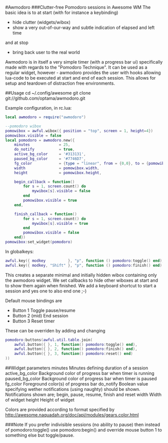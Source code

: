 #Awmodoro
###Clutter-free Pomodoro sessions in Awesome WM
The basic idea is to at start (with for instance a keybinding)
* hide clutter (widgets/wibox)
* show a very out-of-our-way and subtle indication of elapsed and left time

and at stop
* bring back user to the real world

Awmodoro is in itself a very simple timer (with a progress bar ui) specifically made with regards to the "Pomodoro Technique".
It can be used as a regular widget, however - awmodoro provides the user with hooks allowing lua-code to be executed at start and end of each session. This allows for setup and teardown of distraction free environments.


##Usage
	cd ~/.config/awesome
	git clone git://github.com/optama/awmodoro.git

Example configuration, in rc.lua:
```lua
local awmodoro = require("awmodoro")

--pomodoro wibox
pomowibox = awful.wibox({ position = "top", screen = 1, height=4})
pomowibox.visible = false
local pomodoro = awmodoro.new({
	minutes 			= 25,
	do_notify 			= true,
	active_bg_color 	= '#313131',
	paused_bg_color 	= '#7746D7',
	fg_color			= {type = "linear", from = {0,0}, to = {pomowibox.width, 0}, stops = {{0, "#AECF96"},{0.5, "#88A175"},{1, "#FF5656"}}},
	width 				= pomowibox.width,
	height 				= pomowibox.height, 

	begin_callback = function()
		for s = 1, screen.count() do
			mywibox[s].visible = false
		end
		pomowibox.visible = true
	end,

	finish_callback = function()
		for s = 1, screen.count() do
			mywibox[s].visible = true
		end
		pomowibox.visible = false
	end})
pomowibox:set_widget(pomodoro)
```

In globalkeys:
```lua
awful.key({	modkey			}, "p", function () pomodoro:toggle() end),
awful.key({	modkey, "Shift"	}, "p", function () pomodoro:finish() end),
```

This creates a separate minimal and initially hidden wibox containing only the awmodoro widget.
We set callbacks to hide other wiboxes at start and to show them again when finished.
We add a keyboard shortcut to start a session and yes one to also end one ;-)


Default mouse bindings are
* Button 1			Toggle pause/resume
* Button 2 (mid)	End session
* Button 3 			Reset timer

These can be overriden by adding and changing
```lua
pomodoro:buttons(awful.util.table.join(
	awful.button({ }, 1, function() pomodoro:toggle() end),
	awful.button({ }, 2, function() pomodoro:finish() end),
	awful.button({ }, 3, function() pomodoro:reset() end)
))
```
##Widget parameters
	minutes			Minutes defining duration of a session
	active_bg_color	Background color of progress bar when timer is running
	paused_bg_color	Background color of progress bar when timer is paused
	fg_color		Foreground color(s) of progress bar
	do_notify		Boolean value specifying wether notifications (using naughty) should be shown. Notifications shown are; begin, pause, resume, finish and reset
	width			Width of widget
	height			Height of widget

Colors are provided according to format specified by http://awesome.naquadah.org/doc/api/modules/gears.color.html

###Note
If you prefer indivisible sessions (no ability to pause) then instead of pomodoro:toggle() use pomodoro:begin() and override mouse button 1 to something else but toggle/pause.
